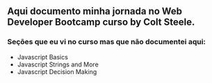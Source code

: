 ## Aqui documento minha jornada no Web Developer Bootcamp curso by Colt Steele.

### Seções que eu vi no curso mas que não documentei aqui:

- Javascript Basics
- Javascript Strings and More
- Javascript Decision Making
